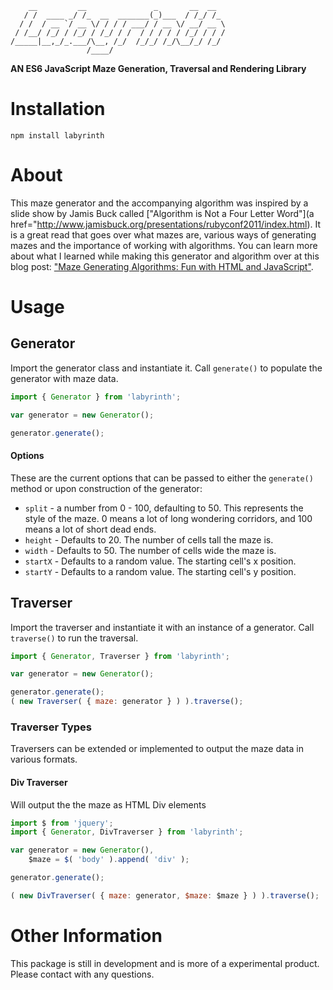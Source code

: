 ```
    __         __               _       __  __  
   / /  ____ _/ /_  __  _______(_)___  / /_/ /_
  / /  / __ `/ __ \/ / / / ___/ / __ \/ __/ __ \
 / /__/ /_/ / /_/ / /_/ / /  / / / / / /_/ / / /
/_____|__,_/_.___/\__, /_/  /_/_/ /_/\__/_/ /_/
                 /____/                         
```

__AN ES6 JavaScript Maze Generation, Traversal and Rendering Library__

# Installation
```
npm install labyrinth
```

# About
This maze generator and the accompanying algorithm was inspired by a slide show by Jamis Buck called
["Algorithm is Not a Four Letter Word"](a href="http://www.jamisbuck.org/presentations/rubyconf2011/index.html).
It is a great read that goes over what mazes are, various ways of generating mazes and the importance of working with algorithms. You can learn more about what I learned while making this generator and algorithm over at this blog post:
["Maze Generating Algorithms: Fun with HTML and JavaScript"](http://www.brandonheyer.com/2013/04/24/maze-generating-algorithms-fun-with-html-and-javascript).

# Usage

## Generator
Import the generator class and instantiate it. Call `generate()` to populate the
generator with maze data.

```JavaScript
import { Generator } from 'labyrinth';

var generator = new Generator();

generator.generate();
```

#### Options
These are the current options that can be passed to either the `generate()` method
or upon construction of the generator:

* `split` - a number from 0 - 100, defaulting to 50. This represents the style of the maze.
0 means a lot of long wondering corridors, and 100 means a lot of short dead ends.
* `height` - Defaults to 20. The number of cells tall the maze is.
* `width` - Defaults to 50. The number of cells wide the maze is.
* `startX` - Defaults to a random value. The starting cell's x position.
* `startY` - Defaults to a random value. The starting cell's y position.

## Traverser
Import the traverser and instantiate it with an instance of a generator. Call
`traverse()` to run the traversal.

```JavaScript
import { Generator, Traverser } from 'labyrinth';

var generator = new Generator();

generator.generate();
( new Traverser( { maze: generator } ) ).traverse();
```

### Traverser Types
Traversers can be extended or implemented to output the maze data in various formats.

#### Div Traverser
Will output the the maze as HTML Div elements
```JavaScript
import $ from 'jquery';
import { Generator, DivTraverser } from 'labyrinth';

var generator = new Generator(),
    $maze = $( 'body' ).append( 'div' );

generator.generate();

( new DivTraverser( { maze: generator, $maze: $maze } ) ).traverse();
```

# Other Information
This package is still in development and is more of a experimental product.
Please contact with any questions.
